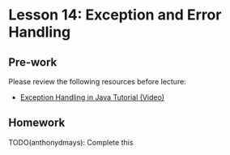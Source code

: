 # Lesson 14: Exception and Error Handling

## Pre-work

Please review the following resources before lecture:

* [Exception Handling in Java Tutorial (Video)](https://www.youtube.com/watch?v=1XAfapkBQjk)

## Homework

TODO(anthonydmays): Complete this
